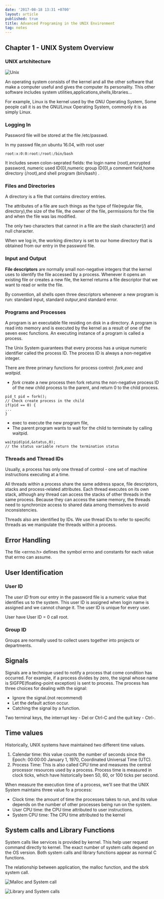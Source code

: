 ```yaml
---
date: '2017-08-18 13:31 +0700'
layout: article
published: true
title: Advanced Programing in the UNIX Environment
tag: notes
---
```

## Chapter 1 - UNIX System Overview

### UNIX artchitecture

![Unix](https://user-images.githubusercontent.com/8192210/29447035-f40eb7fa-8419-11e7-829b-bd1a6ed8508d.png)

An operating system consists of the kernel and all the other software that make a computer useful and gives the computer its personality. This other software includes system utilities,applications,shells,libraries...

For example, Linux is the kernel used by the GNU Operating System, Some people call it is as the GNU/Linux Operating System, commonly it is as simply Linux.

### Logging In

Password file will be stored at the file /etc/passwd.

In my passwd file,on ubuntu 16.04, with root user
```
root:x:0:0:root:/root:/bin/bash 
```
It includes seven colon-seprated fields: the login name (root),encrypted password, numeric used ID(0),numeric group ID(0),a comment field,home directory (/root),and shell program (bin/bash) .

### Files and Directories
A directory is a file that contains directory entries.

The attributes of a file are such things as the type of file(regular file, directory),the size of the file, the owner of the file, permissions for the file and when the file was las modified.

The only two characters that cannot in a file are the slash character(/) and null character.

When we log in, the working directory is set to our home directory that is obtained from our entry in the password file.

### Input and Output
**File descriptors**  are normally small non-negative integers that the kernel uses to identify the file accessed by a process. Whenever it opens an existing file or creates a new file, the kernel returns a file descriptor that we want to read or write the file.

By convention, all shells open three descriptors whenever a new program is run: standard input, standard outpur,and standard error.

### Programs and Processes 
A program is an executable file residing on disk in a directory. A program is read into memory and is executed by the kernel as a result of one of the seven exec functions. An executing instance of a program is called a process.

The Unix System guarantees that every process has a unique numeric identifier called the process ID. The process ID is always a non-negative integer.

There are three primary functions for process control: *fork*,*exec* and *waitpid*.
- *fork* create a new process then fork returns the non-negative process ID of the new child process to the parent, and return 0 to the child process.

```
pid_t pid = fork();
// Check create process in the child
if(pid == 0) {
...
}
```

- exec to execute the new program file,
- The parent program wants to wait for the child to terminate by calling waitpid.
```
waitpid(pid,&status,0);
// the status variable return the termination status
```

### Threads and Thread IDs
Usually, a process has only one thread of control - one set of machine instructions executing at a time.

All threads within a process share the same address space, file descriptors, stacks and process-related attributes. Each thread executes on its own stack, although any thread can access the stacks of other threads in the same process. Because they can access the same memory, the threads need to synchronize access to shared data among themselves to avoid inconsistencies.

Threads also are identified by IDs. We use thread IDs to refer to specific threads as we manipulate the threads within a process.

## Error Handling
The file <errno.h> defines the symbol errno and constants for each value that errno can assume.
## User Identification
### User ID
The *user ID* from our entry in the password file is a numeric value that identifies us to the system. This user ID is assigned when login name is assigned and we cannot change it. The user ID is unique for every user.

User have User ID = 0 call root.
### Group ID
Groups are normally used to collect users together into projects or departments.
## Signals
Signals are a technique used to notify a process that come condition has occurred. For example, if a process divides by zero, the signal whose name is SIGFPE(floating-point exception) is sent to process. The process has three choices for dealing with the signal:
- Ignore the signal.(not recommend)
- Let the default action occur.
- Catching the signal by a function.

Two terminal keys, the interrupt key - Del or Ctrl-C and the quit key - Ctrl-\.

## Time values
Historically, UNIX systems have maintained two different time values.
1. Calendar time: this value counts the number of seconds since the Epoch:
00:00:00 January 1, 1970, Coordinated Universal Time (UTC).
2. Process Time: This is also called CPU time and measures the central processor
resources used by a process. Process time is measured in clock ticks, which
have historically been 50, 60, or 100 ticks per second.

When measure the execution time of a process, we'll see that the UNIX System maintains three value fo a process:
 - Clock time: the amount of time the processes takes to run, and its value depends on the number of other processes being run on the system.
 - User CPU time: the CPU time attributed to user instructions. 
 - System CPU time: The CPU time attributed to the kernel 
 ## System calls and Library Functions
 System calls like services is provided by kernel. This help user request command directly to kernel. The exact number of system calls depend on the OS version.
 Both system calls and library functions appear as normal C functions. 
 
 The relationship between application, the malloc function, and the sbrk system call.
 
 ![Malloc and System call ](https://user-images.githubusercontent.com/8192210/29810126-dedde042-8cc8-11e7-8d89-108e952e9bea.png)
 
 ![Library and System calls](https://user-images.githubusercontent.com/8192210/29810194-3706b186-8cc9-11e7-9e64-f89fca7b619c.png)
 
